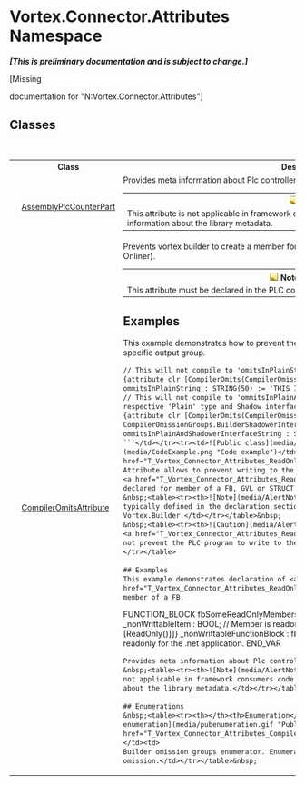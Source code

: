 # Vortex.Connector.Attributes Namespace
 _**\[This is preliminary documentation and is subject to change.\]**_

\[Missing <summary> documentation for "N:Vortex.Connector.Attributes"\]


## Classes
&nbsp;<table><tr><th></th><th>Class</th><th>Description</th></tr><tr><td>![Public class](media/pubclass.gif "Public class")</td><td><a href="T_Vortex_Connector_Attributes_AssemblyPlcCounterPart.md">AssemblyPlcCounterPart</a></td><td>
Provides meta information about Plc controller types that is linked to respective connector.
&nbsp;<table><tr><th>![Note](media/AlertNote.png) Note</th></tr><tr><td>This attribute is not applicable in framework consumers code. It serves a purpose of providing information about the library metadata.</td></tr></table></td></tr><tr><td>![Public class](media/pubclass.gif "Public class")![Code example](media/CodeExample.png "Code example")</td><td><a href="T_Vortex_Connector_Attributes_CompilerOmitsAttribute.md">CompilerOmitsAttribute</a></td><td>
Prevents vortex builder to create a member for specific group of output type (Shadow, Plain, Onliner).
&nbsp;<table><tr><th>![Note](media/AlertNote.png) Note</th></tr><tr><td>This attribute must be declared in the PLC code to be effective during build process.</td></tr></table>

## Examples
This example demonstrates how to prevent the vortex builder to compile specific property into specific output group. 
```
// This will not compile to 'omitsInPlainString' member into respective 'Plain' type.
{attribute clr [CompilerOmits(CompilerOmissionGroups.BuilderPlainer))]} 
ommitsInPlainString : STRING(50) := 'THIS IS OMMITED IN PLAINER';     
// This will not compile to 'ommitsInPlainAndShadowerInterfaceString' member into respective 'Plain' type and Shadow interface.
{attribute clr [CompilerOmits(CompilerOmissionGroups.BuilderPlainer, CompilerOmissionGroups.BuilderShadowerInterface))]} 
ommitsInPlainAndShadowerInterfaceString : STRING(50) := 'THIS IS OMMITED IN PLAINER';
```</td></tr><tr><td>![Public class](media/pubclass.gif "Public class")![Code example](media/CodeExample.png "Code example")</td><td><a href="T_Vortex_Connector_Attributes_ReadOnlyAttribute.md">ReadOnlyAttribute</a></td><td>
Attribute allows to prevent writing to the members of Vortex connector. 
<a href="T_Vortex_Connector_Attributes_ReadOnlyAttribute.md">ReadOnlyAttribute</a> can be declared for member of a FB, GVL or STRUCT.
&nbsp;<table><tr><th>![Note](media/AlertNote.png) Note</th></tr><tr><td>This attribute is typically defined in the declaration section of PLC block and then trans-piled by Vortex.Builder.</td></tr></table>&nbsp;
&nbsp;<table><tr><th>![Caution](media/AlertCaution.png) Caution</th></tr><tr><td>Use of <a href="T_Vortex_Connector_Attributes_ReadOnlyAttribute.md">ReadOnlyAttribute</a> does not prevent the PLC program to write to the variable that declares this attribute.</td></tr></table>

## Examples
This example demonstrates declaration of <a href="T_Vortex_Connector_Attributes_ReadOnlyAttribute.md">ReadOnlyAttribute</a> on a member of a FB. 
```
FUNCTION_BLOCK fbSomeReadOnlyMembers 
VAR
    {attribute clr [ReadOnly()]]}
    _nonWrittableItem : BOOL;       // Member is readonly for .net application.
    {attribute clr [ReadOnly()]]}
    _nonWrittableFunctionBlock : fbNonWrittable; // Member and its members are readonly for the .net application.
END_VAR
```</td></tr><tr><td>![Public class](media/pubclass.gif "Public class")</td><td><a href="T_Vortex_Connector_Attributes_TypeMetaDescriptorAttribute.md">TypeMetaDescriptorAttribute</a></td><td>
Provides meta information about Plc controller type for the library compilation process.
&nbsp;<table><tr><th>![Note](media/AlertNote.png) Note</th></tr><tr><td>This attribute is not applicable in framework consumers code. It serves a purpose of providing information about the library metadata.</td></tr></table></td></tr></table>

## Enumerations
&nbsp;<table><tr><th></th><th>Enumeration</th><th>Description</th></tr><tr><td>![Public enumeration](media/pubenumeration.gif "Public enumeration")</td><td><a href="T_Vortex_Connector_Attributes_CompilerOmissionGroups.md">CompilerOmissionGroups</a></td><td>
Builder omission groups enumerator. Enumerates builder output groups suitable for the omission.</td></tr></table>&nbsp;
